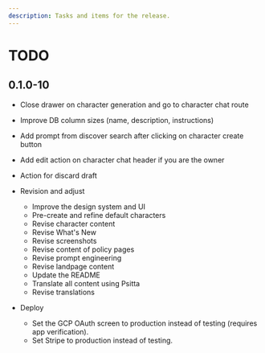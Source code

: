 ```yaml
---
description: Tasks and items for the release.
---
```


# TODO

## 0.1.0-10

- Close drawer on character generation and go to character chat route
- Improve DB column sizes (name, description, instructions)

- Add prompt from discover search after clicking on character create button
- Add edit action on character chat header if you are the owner
- Action for discard draft

- Revision and adjust
  - Improve the design system and UI
  - Pre-create and refine default characters
  - Revise character content
  - Revise What's New
  - Revise screenshots
  - Revise content of policy pages
  - Revise prompt engineering
  - Revise landpage content
  - Update the README
  - Translate all content using Psitta
  - Revise translations
- Deploy
  - Set the GCP OAuth screen to production instead of testing (requires app verification).
  - Set Stripe to production instead of testing.
